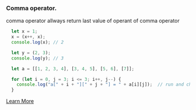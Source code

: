 ### Comma operator.
comma operator allways return last value of operant of comma operator
```js
  let x = 1;
  x = (x++, x);
  console.log(x); // 2

  let y = (2, 3);
  console.log(y); // 3

  let a = [[1, 2, 3, 4], [3, 4, 5], [5, 6], [7]];

  for (let i = 0, j = 3; i <= 3; i++, j--) {
    console.log("a[" + i + "][" + j + "] = " + a[i][j]);  // run and check
  }
```

[Learn More](https://developer.mozilla.org/en-US/docs/Web/JavaScript/Reference/Operators/Comma_Operator)
